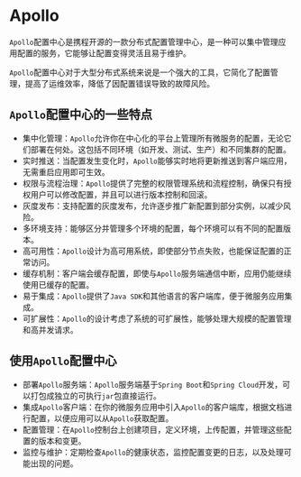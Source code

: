 # Apollo

`Apollo`配置中心是携程开源的一款分布式配置管理中心，是一种可以集中管理应用配置的服务，它能够让配置变得灵活且易于维护。

`Apollo`配置中心对于大型分布式系统来说是一个强大的工具，它简化了配置管理，提高了运维效率，降低了因配置错误导致的故障风险。

## `Apollo`配置中心的一些特点

- 集中化管理：`Apollo`允许你在中心化的平台上管理所有微服务的配置，无论它们部署在何处。这包括不同环境（如开发、测试、生产）和不同集群的配置。
- 实时推送：当配置发生变化时，`Apollo`能够实时地将更新推送到客户端应用，无需重启应用即可生效。
- 权限与流程治理：`Apollo`提供了完整的权限管理系统和流程控制，确保只有授权用户可以修改配置，并且可以进行版本控制和回滚。
- 灰度发布：支持配置的灰度发布，允许逐步推广新配置到部分实例，以减少风险。
- 多环境支持：能够区分并管理多个环境的配置，每个环境可以有不同的配置版本。
- 高可用性：`Apollo`设计为高可用系统，即使部分节点失败，也能保证配置的正常访问。
- 缓存机制：客户端会缓存配置，即使与`Apollo`服务端通信中断，应用仍能继续使用已缓存的配置。
- 易于集成：`Apollo`提供了`Java SDK`和其他语言的客户端库，便于微服务应用集成。
- 可扩展性：`Apollo`的设计考虑了系统的可扩展性，能够处理大规模的配置管理和高并发请求。


## 使用`Apollo`配置中心

- 部署`Apollo`服务端：`Apollo`服务端基于`Spring Boot`和`Spring Cloud`开发，可以打包成独立的可执行`jar`包直接运行。
- 集成`Apollo`客户端：在你的微服务应用中引入`Apollo`的客户端库，根据文档进行配置，以便应用可以从`Apollo`获取配置。
- 配置管理：在`Apollo`控制台上创建项目，定义环境，上传配置，并管理这些配置的版本和变更。
- 监控与维护：定期检查`Apollo`的健康状态，监控配置变更的日志，以及处理可能出现的问题。
